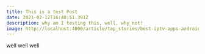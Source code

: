 ```yaml
---
title: This is a test Post
date: 2021-02-12T16:48:51.391Z
description: why am I testing this, well, why not!
image: http://localhost:4000/article/top_stories/best-iptv-apps-android-tv-and-google-tv
---
```

well well well